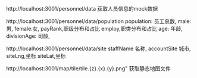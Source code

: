 http://localhost:3001/personnel/data
获取人员信息的mock数据

http://localhost:3001/personnel/data/population
  population: 员工总数,
  male: 男,
  female:女,
  payRank,职级分布和占比
  employ,职类分布和占比
  age: 年龄,
  divisionAge: 司龄,

http://localhost:3001/personnel/data/site
     staffName 名称,
        accountSite 城市,
        siteLng,坐标
        siteLat,坐标

http://localhost:3001/map/tile/tile.{z}.{x}.{y}.png"
获取静态地图文件